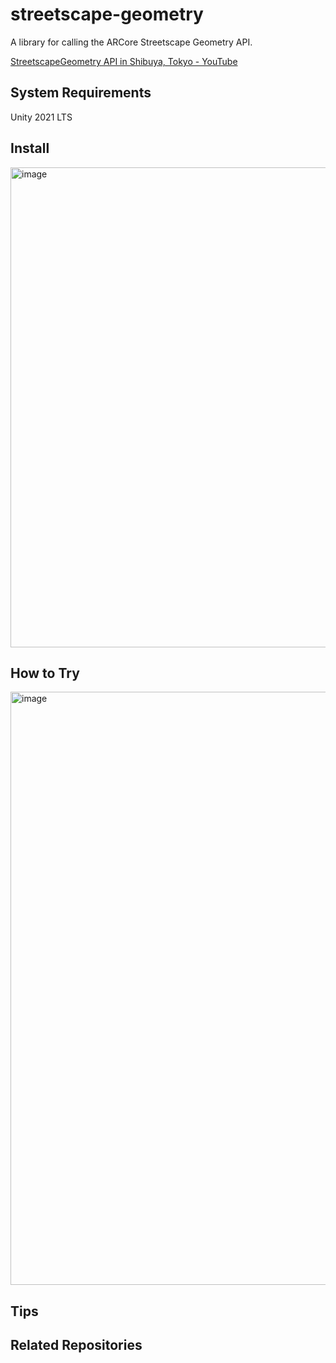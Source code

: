 # streetscape-geometry

A library for calling the ARCore Streetscape Geometry API.

[StreetscapeGeometry API in Shibuya, Tokyo - YouTube](https://www.youtube.com/watch?v=_QnwOI-WvB4)

## System Requirements
Unity 2021 LTS

## Install
<img width="768" alt="image" src="https://github.com/tichise/streetscape-geometry/assets/43707/c877cd08-88b9-4f79-8991-0357943f737f">

## How to Try
<img width="949" alt="image" src="https://github.com/tichise/streetscape-geometry/assets/43707/e374a1e1-c648-44d9-8f83-0cea39daa6ef">


## Tips

## Related Repositories
